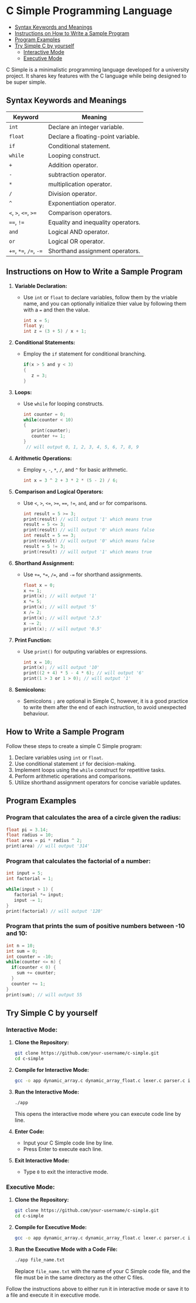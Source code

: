 # C Simple Programming Language

- [Syntax Keywords and Meanings](#syntax-keywords-and-meanings)
- [Instructions on How to Write a Sample Program](#instructions-on-how-to-write-a-sample-program)
- [Program Examples](#program-examples)
- [Try Simple C by yourself](#try-simple-c-by-yourself)
  - [Interactive Mode](#interactive-mode)
  - [Executive Mode](#executive-mode)

C Simple is a minimalistic programming language developed for a university project. It shares key features with the C language while being designed to be super simple.

## Syntax Keywords and Meanings

| Keyword                | Meaning                                                       |
| ---------------------- | ------------------------------------------------------------- |
| `int`                  | Declare an integer variable.                                  |
| `float`                | Declare a floating-point variable.                            |
| `if`                   | Conditional statement.                                        |
| `while`                | Looping construct.                                            |
| `+`                    | Addition operator.                                            |
| `-`                    | subtraction operator.                                         |
| `*`                    | multiplication operator.                                      |
| `/`                    | Division operator.                                            |
| `^`                    | Exponentiation operator.                                      |
| `<`, `>`, `<=`, `>=`   | Comparison operators.                                         |
| `==`, `!=`             | Equality and inequality operators.                            |
| `and`                  | Logical AND operator.                                         |
| `or`                   | Logical OR operator.                                          |
| `+=`, `*=`, `/=`, `-=` | Shorthand assignment operators.                               |

## Instructions on How to Write a Sample Program

1. **Variable Declaration:**
   - Use `int` or `float` to declare variables, follow them by the vriable name, and you can optionally initialize thier value by following them with a `=` and then the value.
      ```c
      int x = 5;
      float y;
      int z = (3 + 5) / x + 1;
      ```

2. **Conditional Statements:**
   - Employ the `if` statement for conditional branching.
      ```c
      if(x > 5 and y < 3)
      {
         z = 3;
      }
      ```
   
3. **Loops:**
   - Use `while` for looping constructs.
     ```c
     int counter = 0;
     while(counter < 10)
     {
        print(counter);
        counter += 1;
     }
      // will output 0, 1, 2, 3, 4, 5, 6, 7, 8, 9
     ```

4. **Arithmetic Operations:**
   - Employ `+`, `-`, `*`, `/`, and `^` for basic arithmetic.
     ```c
     int x = 3 ^ 2 + 3 * 2 * (5 - 2) / 6;
     ```

5. **Comparison and Logical Operators:**
   - Use `<`, `>`, `<=`, `>=`, `==`, `!=`, `and`, and `or` for comparisons.
     ```c
     int result = 5 >= 3;
     print(result) // will output '1' which means true
     result = 5 <= 3;
     print(result) // will output '0' which means false
     int result = 5 == 3;
     print(result) // will output '0' which means false
     result = 5 != 3;
     print(result) // will output '1' which means true
     ```

6. **Shorthand Assignment:**
   - Use `+=`, `*=`, `/=`, and `-=` for shorthand assignments.
     ```c
     float x = 0;
     x += 1;
     print(x); // will output '1'
     x *= 5;
     print(x); // will output '5'
     x /= 2;
     print(x); // will output '2.5'
     x -= 2;
     print(x); // will output '0.5'
     ```
     
7. **Print Function:**
   - Use `print()` for outputing variables or expressions.
     ```c
     int x = 10;
     print(x); // will output '10'
     print((2 + 4) * 5 - 4 * 6); // will output '6'
     print(1 > 3 or 1 > 0); // will output '1'
     ```
8. **Semicolons:**
   - Semicolons `;` are optional in Simple C, however, it is a good practice to write them after the end of each instruction, to avoid unexpected behaviour.

## How to Write a Sample Program

Follow these steps to create a simple C Simple program:

1. Declare variables using `int` or `float`.
2. Use conditional statement `if` for decision-making.
3. Implement loops using the `while` construct for repetitive tasks.
4. Perform arithmetic operations and comparisons.
5. Utilize shorthand assignment operators for concise variable updates.

## Program Examples

### Program that calculates the area of a circle given the radius:

```c
float pi = 3.14;
float radius = 10;
float area = pi * radius ^ 2;
print(area) // will output '314'
```

### Program that calculates the factorial of a number:

```c
int input = 5;
int factorial = 1;

while(input > 1) {
   factorial *= input;
   input -= 1;
}
print(factorial) // will output '120'
```

### Program that prints the sum of positive numbers between -10 and 10:

```c
int n = 10;
int sum = 0;
int counter = -10;
while(counter <= n) {
  if(counter < 0) {
    sum += counter;
  }
  counter += 1;
}
print(sum); // will output 55
```

## Try Simple C by yourself

### Interactive Mode:

1. **Clone the Repository:**
   ```bash
   git clone https://github.com/your-username/c-simple.git
   cd c-simple
   ```

2. **Compile for Interactive Mode:**
   ```bash
   gcc -o app dynamic_array.c dynamic_array_float.c lexer.c parser.c interpreter.c interactive_mode.c
   ```

3. **Run the Interactive Mode:**
   ```bash
   ./app
   ```
   This opens the interactive mode where you can execute code line by line.

4. **Enter Code:**
   - Input your C Simple code line by line.
   - Press Enter to execute each line.

5. **Exit Interactive Mode:**
   - Type `0` to exit the interactive mode.

### Executive Mode:

1. **Clone the Repository:**
   ```bash
   git clone https://github.com/your-username/c-simple.git
   cd c-simple
   ```

2. **Compile for Executive Mode:**
   ```bash
   gcc -o app dynamic_array.c dynamic_array_float.c lexer.c parser.c interpreter.c execute.c
   ```
3. **Run the Executive Mode with a Code File:**
   ```bash
   ./app file_name.txt
   ```
   Replace `file_name.txt` with the name of your C Simple code file, and the file must be in the same directory as the other C files.

Follow the instructions above to either run it in interactive mode or save it to a file and execute it in executive mode.
